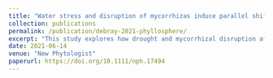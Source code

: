 ```yaml
---
title: "Water stress and disruption of mycorrhizas induce parallel shifts in phyllosphere microbial communities in two unrelated host plants"
collection: publications
permalink: /publication/debray-2021-phyllosphere/
excerpt: "This study explores how drought and mycorrhizal disruption affect leaf-associated microbial communities across plant species."
date: 2021-06-14
venue: "New Phytologist"
paperurl: https://doi.org/10.1111/nph.17494
---
```

